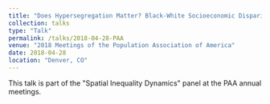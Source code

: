 ```yaml
---
title: "Does Hypersegregation Matter? Black-White Socioeconomic Disparities from 1990 to 2010"
collection: talks
type: "Talk"
permalink: /talks/2018-04-28-PAA
venue: "2018 Meetings of the Population Association of America"
date: 2018-04-28
location: "Denver, CO"
---
```


This talk is part of the "Spatial Inequality Dynamics" panel at the PAA annual meetings.
